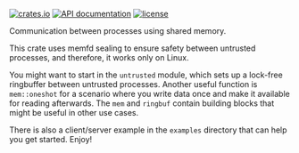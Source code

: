 [![crates.io](https://img.shields.io/crates/v/shmem-ipc.svg)](https://crates.io/crates/shmem-ipc)
[![API documentation](https://docs.rs/shmem-ipc/badge.svg)](https://docs.rs/shmem-ipc)
[![license](https://img.shields.io/crates/l/shmem-ipc.svg)](https://crates.io/crates/shmem-ipc)

Communication between processes using shared memory.

This crate uses memfd sealing to ensure safety between untrusted processes,
and therefore, it works only on Linux.

You might want to start in the `untrusted` module, which sets up a lock-free ringbuffer
between untrusted processes. Another useful function is `mem::oneshot` for a scenario where
you write data once and make it available for reading afterwards. The `mem` and `ringbuf`
contain building blocks that might be useful in other use cases.

There is also a client/server example in the `examples` directory that can help you get started.
Enjoy!
